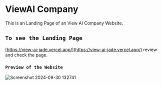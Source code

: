 # ViewAI Company

This is an Landing Page of an View AI Company Website.

## `To see the Landing Page`
[https://view-ai-jade.vercel.app/](https://view-ai-jade.vercel.app/) review and check the page.


### `Preview of the Website`
![Screenshot 2024-09-30 132741](https://github.com/user-attachments/assets/4a18250e-1ebd-4f6a-8449-2d89182ca723)
